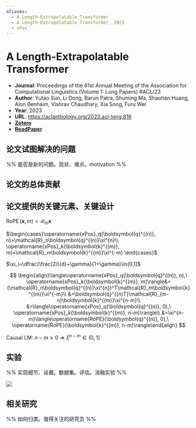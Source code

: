 ```yaml
---
aliases:
  - A Length-Extrapolatable Transformer
  - A Length-Extrapolatable Transformer, 2023
  - xPos
---
```

# A Length-Extrapolatable Transformer

- **Journal**: Proceedings of the 61st Annual Meeting of the Association for Computational Linguistics (Volume 1: Long Papers) #ACL/23 
- **Author**: Yutao Sun, Li Dong, Barun Patra, Shuming Ma, Shaohan Huang, Alon Benhaim, Vishrav Chaudhary, Xia Song, Furu Wei
- **Year**: 2023
- **URL**: https://aclanthology.org/2023.acl-long.816
- [**Zotero**](zotero://select/items/@2023LengthExtrapolatableTransformerSun)
- [**ReadPaper**](https://readpaper.com/pdf-annotate/note?pdfId=4703487902382817281&noteId=2353574575063207936)

## 论文试图解决的问题

%% 是否是新的问题。现状、难点。motivation %%

## 论文的总体贡献

## 论文提供的关键元素、关键设计

$\operatorname{RoPE}(\boldsymbol{x}, m)=\mathcal{R}_m\boldsymbol{x}$

$\begin{cases}\operatorname{xPos}_q(\boldsymbol{q}^{(n)}, n)=\mathcal{R}_n\boldsymbol{q}^{(n)}\xi^{n}\\ \operatorname{xPos}_k(\boldsymbol{k}^{(m)}, m)=\mathcal{R}_m\boldsymbol{k}^{(m)}\xi^{-m} \end{cases}$

$\xi_i=\dfrac{\frac{2i}{d}+\gamma}{1+\gamma}\in(0,1]$

$$
\begin{align}\langle\operatorname{xPos}_q(\boldsymbol{q}^{(n)}, n),\ \operatorname{xPos}_k(\boldsymbol{k}^{(m)}, m)\rangle&=(\mathcal{R}_n\boldsymbol{q}^{(n)}\xi^{n})^T\mathcal{R}_m\boldsymbol{k}^{(m)}\xi^{-m}\\
&=\boldsymbol{q}^{(n)T}\mathcal{R}_{m-n}\boldsymbol{k}^{(m)}\xi^{n-m}\\
&=\langle\operatorname{xPos}_q(\boldsymbol{q}^{(n)}, 0),\ \operatorname{xPos}_k(\boldsymbol{k}^{(m)}, n-m)\rangle\\
&=\xi^{n-m}\langle\operatorname{RoPE}(\boldsymbol{q}^{(n)}, 0),\ \operatorname{RoPE}(\boldsymbol{k}^{(m)}, n-m)\rangle\end{align}
$$

Causal LM: $n-m\ge0\Rightarrow\xi^{n-m}\in(0,1]$

## 实验

%% 实现细节、设置。数据集。评估。消融实验 %%

![](https://pdf.cdn.readpaper.com/parsed/fetch_target/d4df4ed94482059dfa992864a072603e_6_Table_5_-1595916118.png)

## 相关研究

%% 如何归类。值得关注的研究员 %%
